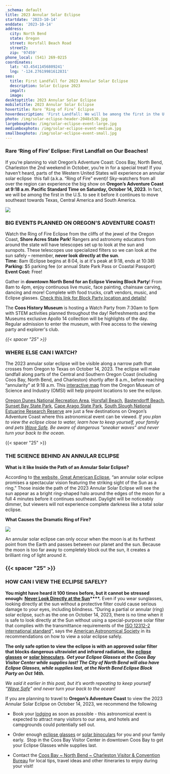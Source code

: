 ```yaml
---
_schema: default
title: 2023 Annular Solar Eclipse
startdate: '2023-10-14'
enddate: '2023-10-14'
address:
  city: North Bend
  state: Oregon
  street: Horsfall Beach Road
  street2:
  zip: '97459'
phone_local: (541) 269-0215
coordinates:
  lat: '43.45411456809241'
  lng: '-124.27619981612831'
seo:
  title: First Landfall for 2023 Annular Solar Eclipse
  description: Solar Eclipse 2023
  imgalt:
  image:
desktoptitle: 2023 Annular Solar Eclipse
mobiletitle: 2023 Annular Solar Eclipse
hovertitle: Rare ‘Ring of Fire’ Eclipse
hoverdescription: 'First Landfall: We will be among the first in the U.S. to see it!'
photo: /img/solar-eclipse-header-2048x530.jpg
largeboxphoto: /img/solar-eclipse-event-large.jpg
mediumboxphoto: /img/solar-eclipse-event-medium.jpg
smallboxphoto: /img/solar-eclipse-event-small.jpg
---
```

### Rare ‘Ring of Fire’ Eclipse: First Landfall on Our Beaches!

If you’re planning to visit Oregon’s Adventure Coast: Coos Bay, North Bend, Charleston the 2nd weekend in October, you’re in for a special treat! If you haven’t heard, parts of the Western United States will experience an annular solar eclipse &nbsp;this fall (a.k.a. “Ring of Fire” event)! Sky-watchers from all over the region can experience the big show on **Oregon’s Adventure Coast at 9:18 a.m. Pacific Standard Time on Saturday, October 14, 2023**. In fact, we will be among the first in the U.S. to see it before it continues to move southeast towards Texas, Central America and South America.

![](/img/heroimage-page-header.jpg)

### BIG EVENTS PLANNED ON OREGON'S ADVENTURE COAST!

Watch the Ring of Fire Eclipse from the cliffs of the jewel of the Oregon Coast, **Shore Acres State Park**! Rangers and astronomy educators from around the state will have telescopes set up to look at the sun and sunspots. These telescopes use specialized filters so we can look at the sun safely – remember, **never look directly at the sun**.<br>**Time:** 8am (Eclipse begins at 8:04, is at it's peak at 9:18, ends at 10:38)<br>**Parking:**&nbsp;$5 parking fee (or annual State Park Pass or Coastal Passport)<br>**Event Cost:** Free!

Gather in **downtown North Bend for an Eclipse Viewing Block Party**! From 8am to 4pm, enjoy continuous live music, face painting, chainsaw carving, dancing and more! Complete with food trucks, craft vendors, music, and Eclipse glasses. <a target="_blank" rel="noopener" href="https://www.northbendoregon.us//newsview.aspx?nid=7642">Check this link for Block Party location and details!</a>

The **Coos History Museum** is hosting a Watch Party from 7:30am to 5pm with STEM activities planned throughout the day! Refreshments and the Museums exclusive Apollo 14 collection will be highlights of the day. Regular admission to enter the museum, with Free access to the viewing party and explorer's club.

*{{< spacer "25" >}}*

### WHERE ELSE CAN I WATCH?&nbsp;

The 2023 annular solar eclipse will be visible along a narrow path that crosses from Oregon to Texas on October 14, 2023. The eclipse will make landfall along parts of the Central and Southern Oregon Coast (including Coos Bay, North Bend, and Charleston) shortly after 8 a.m., before reaching “annularity” at 9:18 a.m. This [<u>interactive map</u>](https://nam02.safelinks.protection.outlook.com/?url=https%3A%2F%2Fus-east-2.protection.sophos.com%2F%3Fd%3Dtimeanddate.com%26u%3DaHR0cHM6Ly93d3cudGltZWFuZGRhdGUuY29tL2VjbGlwc2UvbWFwLzIwMjMtb2N0b2Jlci0xNA%3D%3D%26i%3DNWI3NzU3NzIyZDVlNDYxNmIxMjU4YjVj%26t%3DaytYYkY5MU1ld1ppZGltR0U2MWhVby9YMW82QWF6MlJXS0MxbGxGM0hqYz0%3D%26h%3D2bbd296149c04753a5a9dc5be4662556%26s%3DAVNPUEhUT0NFTkNSWVBUSVbPX-uU98nQR2lE289CZwwlqk5pAbBE3mTYqUSxae74SQ&amp;data=05%7C01%7Cjena%40traveloregon.com%7Cc512e8ab10b04307447f08db4c447876%7C9359fab874c448a0869e7adf662e4a78%7C0%7C0%7C638187629229918024%7CUnknown%7CTWFpbGZsb3d8eyJWIjoiMC4wLjAwMDAiLCJQIjoiV2luMzIiLCJBTiI6Ik1haWwiLCJXVCI6Mn0%3D%7C3000%7C%7C%7C&amp;sdata=obNtwWjLrhBVjUOab0eiNE90CAayca4SqKOcwNhtWtE%3D&amp;reserved=0) from the Oregon Museum of Science and Industry (OMSI) will help pinpoint locations to see the eclipse.

[<u>Oregon Dunes National Recreation Area</u>](/untamed-dunes/), [<u>Horsfall Beach</u>](https://www.recreation.gov/camping/campgrounds/234267), [<u>Bastendorff Beach</u>](https://www.co.coos.or.us/parksrec/page/bastendorff), [<u>Sunset Bay State Park</u>](https://stateparks.oregon.gov/index.cfm?do=park.profile&amp;parkId=70), [<u>Cape Arago State Park</u>](https://stateparks.oregon.gov/index.cfm?do=park.profile&amp;parkId=66), [<u>South Slough National Estuarine Research Reserve</u>](https://www.oregon.gov/dsl/SS/Pages/About.aspx) are just a few destinations on Oregon’s Adventure Coast where this astronomical event can be viewed. *If you plan to view the eclipse close to water, learn how to keep yourself, your family and pets* [*<u>Wave Safe</u>*](/blog/take-care-out-there-be-wave-safe-and-enjoy-your-time-on-oregon-s-adventure-coast/)*. Be aware of dangerous “sneaker waves” and never turn your back to the ocean.*

{{< spacer "25" >}}

### THE SCIENCE BEHIND AN ANNULAR ECLIPSE

**What is it like Inside the Path of an Annular Solar Eclipse?**

According to [<u>the website, Great American Eclipse</u>](https://www.greatamericaneclipse.com), “an annular solar eclipse promises a spectacular vision featuring the striking sight of the Sun as a ring.” Those inside the path of the 2023 Annular Solar Eclipse will see the sun appear as a bright ring-shaped halo around the edges of the moon for a full 4 minutes before it continues southeast. Daylight will be noticeably dimmer, but viewers will not experience complete darkness like a total solar eclipse.

**What Causes the Dramatic Ring of Fire?**

**![](/img/2023-annular-solar-eclipse-blog-695x322-jpg-2.jpg)**

An annular solar eclipse can only occur when the moon is at its furthest point from the Earth and passes between our planet and the sun. Because the moon is too far away to completely block out the sun, it creates a brilliant ring of light around it.&nbsp;

### {{< spacer "25" >}}

### HOW CAN I VIEW THE ECLIPSE SAFELY?

**You might have heard it 100 times before, but it cannot be stressed enough:** **<u>Never Look Directly at the Sun</u>\*\*\*\*.** Even if you wear sunglasses, looking directly at the sun without a protective filter could cause serious damage to your eyes, including blindness. “During a partial or annular (ring) solar eclipse, such as the one on October 14, 2023, there is no time when it is safe to look directly at the Sun without using a special-purpose solar filter that complies with the transmittance requirements of the [<u>ISO 12312-2 international standard</u>](https://eclipse.aas.org/eye-safety/iso12312-2)”, says the [<u>American Astronomical Society</u>](https://nam02.safelinks.protection.outlook.com/?url=https%3A%2F%2Fus-east-2.protection.sophos.com%2F%3Fd%3Daas.org%26u%3DaHR0cHM6Ly9lY2xpcHNlLmFhcy5vcmcvZXllLXNhZmV0eQ%3D%3D%26i%3DNWI3NzU3NzIyZDVlNDYxNmIxMjU4YjVj%26t%3DeFVOSWRLUTBBRTFEM1dEdEIzeWpxZFBJQzZlbmJKcjBUYitnN09DdDZLWT0%3D%26h%3D2bbd296149c04753a5a9dc5be4662556%26s%3DAVNPUEhUT0NFTkNSWVBUSVbPX-uU98nQR2lE289CZwwlqk5pAbBE3mTYqUSxae74SQ&amp;data=05%7C01%7Cjena%40traveloregon.com%7Cc512e8ab10b04307447f08db4c447876%7C9359fab874c448a0869e7adf662e4a78%7C0%7C0%7C638187629229918024%7CUnknown%7CTWFpbGZsb3d8eyJWIjoiMC4wLjAwMDAiLCJQIjoiV2luMzIiLCJBTiI6Ik1haWwiLCJXVCI6Mn0%3D%7C3000%7C%7C%7C&amp;sdata=cS2gMQ5eIp0CyOw95sG2h326cqJBA7Bl5fKEPArBwSc%3D&amp;reserved=0) in its recommendations on how to view a solar eclipse safely.&nbsp;

**The only safe option to view the eclipse is with an approved solar filter that blocks dangerous ultraviolet and infrared radiation, like** [**<u>eclipse glasses</u>**](https://www.greatamericaneclipse.com/eclipse-viewing) **or** [**<u>solar binoculars</u>**](https://www.greatamericaneclipse.com/eclipse-viewing/sunoculars)**.**&nbsp;***Get your Eclipse Glasses at the Coos Bay Visitor Center while supplies last! The City of North Bend will also have Eclipse Glasses, while supplies last, at the North Bend Eclipse Block Party on Oct 14th.***

*We said it earlier in this post, but it’s worth repeating to keep yourself “*[*<u>Wave Safe</u>*](/blog/take-care-out-there-be-wave-safe-and-enjoy-your-time-on-oregon-s-adventure-coast/)*” and never turn your back to the ocean!*

If you are planning to travel to **Oregon’s Adventure Coast** to view the 2023 Annular Solar Eclipse on October 14, 2023, we recommend the following&nbsp;

* Book your [<u>lodging</u>](/lodging/) as soon as possible - this astronomical event is expected to attract many visitors to our area, and hotels and campgrounds could potentially sell out.&nbsp;

* Order enough [<u>eclipse glasses</u>](https://www.greatamericaneclipse.com/eclipse-viewing) or [<u>solar binoculars</u>](https://www.greatamericaneclipse.com/eclipse-viewing/sunoculars) for you and your family early.&nbsp; Stop in the Coos Bay Visitor Center in downtown Coos Bay to get your Eclipse Glasses while supplies last.

* Contact the [<u>Coos Bay ~ North Bend ~ Charleston Visitor &amp; Convention Bureau</u>](/contact/) for local tips, travel ideas and other itineraries to enjoy during your visit!&nbsp;